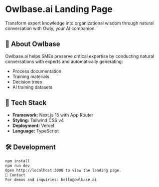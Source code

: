 # Owlbase.ai Landing Page

Transform expert knowledge into organizational wisdom through natural conversation with Owly, your AI companion.

## 🦉 About Owlbase

Owlbase.ai helps SMEs preserve critical expertise by conducting natural conversations with experts and automatically generating:
- Process documentation
- Training materials  
- Decision trees
- AI training datasets

## 🚀 Tech Stack

- **Framework:** Next.js 15 with App Router
- **Styling:** Tailwind CSS v4
- **Deployment:** Vercel
- **Language:** TypeScript

## 🛠 Development

```bash
npm install
npm run dev
Open http://localhost:3000 to view the landing page.
📧 Contact
For demos and inquiries: hello@owlbase.ai
